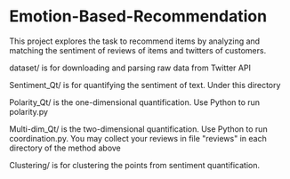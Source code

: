 # Emotion-Based-Recommendation

This project explores the task to recommend items by analyzing and matching the sentiment of reviews of items and twitters of customers.

dataset/ is for downloading and parsing raw data from Twitter API

Sentiment_Qt/ is for quantifying the sentiment of text. Under this directory

Polarity_Qt/ is the one-dimensional quantification. Use Python to run polarity.py

Multi-dim_Qt/ is the two-dimensional quantification. Use Python to run coordination.py. You may collect your reviews in file "reviews" in each directory of the method above

Clustering/ is for clustering the points from sentiment quantification.
